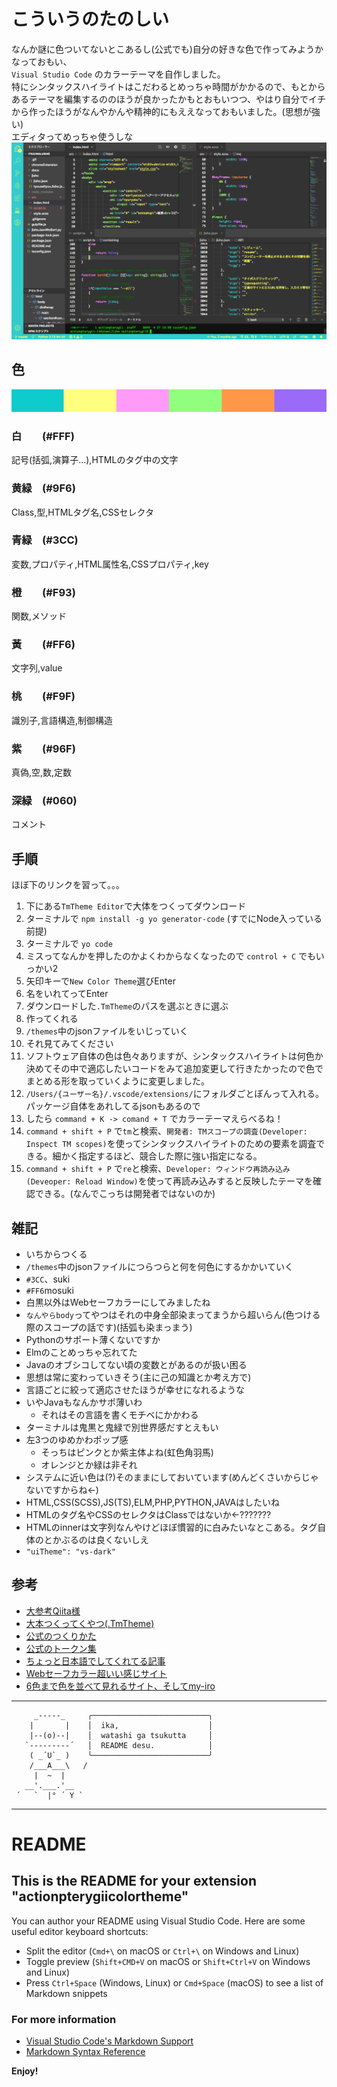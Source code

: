 # こういうのたのしい

なんか謎に色ついてないとこあるし(公式でも)自分の好きな色で作ってみようかなっておもい、  
`Visual Studio Code` のカラーテーマを自作しました。  
特にシンタックスハイライトはこだわるとめっちゃ時間がかかるので、もとからあるテーマを編集するののほうが良かったかもとおもいつつ、やはり自分でイチから作ったほうがなんやかんや精神的にもええなっておもいました。(思想が強い)  
エディタってめっちゃ使うしな  
![gaikan](readmeImage/gaikan.png)


## 色

![my-iro](readmeImage/my-iro.png)

### 白　　(#FFF)
記号(括弧,演算子...),HTMLのタグ中の文字

### 黄緑　(#9F6)
Class,型,HTMLタグ名,CSSセレクタ

### 青緑　(#3CC)
変数,プロパティ,HTML属性名,CSSプロパティ,key

### 橙　　(#F93)
関数,メソッド

### 黃　　(#FF6)
文字列,value

### 桃　　(#F9F)
識別子,言語構造,制御構造

### 紫　　(#96F)
真偽,空,数,定数

### 深緑　(#060)
コメント

## 手順
ほぼ下のリンクを習って。。。  
1. 下にある`TmTheme Editor`で大体をつくってダウンロード
1. ターミナルで `npm install -g yo generator-code` (すでにNode入っている前提)
1. ターミナルで `yo code`
1. ミスってなんかを押したのかよくわからなくなったので `control + C` でもいっかい2
1. 矢印キーで`New Color Theme`選びEnter
1. 名をいれてってEnter
1. ダウンロードした`.TmTheme`のパスを選ぶときに選ぶ
1. 作ってくれる
1. `/themes`中のjsonファイルをいじっていく
1. それ見てみてください
1. ソフトウェア自体の色は色々ありますが、シンタックスハイライトは何色か決めてその中で適応したいコードをみて追加変更して行きたかったので色でまとめる形を取っていくように変更しました。
1. `/Users/{ユーザー名}/.vscode/extensions/`にフォルダごとぼんって入れる。パッケージ自体をあれしてるjsonもあるので
1. したら `command + K -> comand + T` でカラーテーマえらべるね！
1. `command + shift + P` で`tm`と検索、`開発者: TMスコープの調査(Developer: Inspect TM scopes)`を使ってシンタックスハイライトのための要素を調査できる。細かく指定するほど、競合した際に強い指定になる。
1. `command + shift + P` で`re`と検索、`Developer: ウィンドウ再読み込み(Deveoper: Reload Window)`を使って再読み込みすると反映したテーマを確認できる。(なんでこっちは開発者ではないのか)

## 雑記
- いちからつくる
- `/themes`中のjsonファイルにつらつらと何を何色にするかかいていく
- `#3CC`、suki
- `#FF6`mosuki
- 白黒以外はWebセーフカラーにしてみましたね
- `なんやらbody`ってやつはそれの中身全部染まってまうから超いらん(色つける際のスコープの話です)(括弧も染まっまう)
- Pythonのサポート薄くないですか
- Elmのことめっちゃ忘れてた
- Javaのオブシコしてない頃の変数とがあるのが扱い困る
- 思想は常に変わっていきそう(主に己の知識とか考え方で)
- 言語ごとに絞って適応させたほうが幸せになれるような
- いやJavaもなんかサポ薄いわ
  - それはその言語を書くモチベにかかわる
- ターミナルは鬼黒と鬼緑で別世界感だすとえもい
- 左3つのゆめかわポップ感
  - そっちはピンクとか紫主体よね(虹色角羽馬)
  - オレンジとか緑は非それ
- システムに近い色は(?)そのままにしておいています(めんどくさいからじゃないですからね←)
- HTML,CSS(SCSS),JS(TS),ELM,PHP,PYTHON,JAVAはしたいね
- HTMLのタグ名やCSSのセレクタはClassではないか<-???????
- HTMLのinnerは文字列なんやけどほぼ慣習的に白みたいなとこある。タグ自体のとかぶるのは良くないしえ
- `"uiTheme": "vs-dark"`

## 参考

- [大参考Qiita様](https://qiita.com/JunSuzukiJapan/items/1f19b440ad1d33cf4421)
- [大本つくってくやつ(.TmTheme)](http://tmtheme-editor.herokuapp.com)
- [公式のつくりかた](https://code.visualstudio.com/api/language-extensions/syntax-highlight-guide)
- [公式のトークン集](https://code.visualstudio.com/api/references/theme-color)
- [ちょっと日本語でしてくれてる記事](https://qiita.com/deren2525/items/6bc099ae8c05e3076055)
- [Webセーフカラー超いい感じサイト](http://isseki.dip.jp/usr/public/ColorChart/WebSafeColor.html)
- [6色まで色を並べて見れるサイト、そしてmy-iro](https://colorkitty.com/?colors=33cccc-ffff66-ff99ff-99ff66-ff9933-9966ff)

---
```
     _-----_     ╭──────────────────────────╮
    |       |    │  ika,                    │
    |--(o)--|    │  watashi ga tsukutta     │
   `---------´   │  README desu.            │
    ( _´U`_ )    ╰──────────────────────────╯
    /___A___\   /
     |  ~  |     
   __'.___.'__   
 ´   `  |° ´ Y ` 
```
---


# README
## This is the README for your extension "actionpterygiicolortheme"
You can author your README using Visual Studio Code.  Here are some useful editor keyboard shortcuts:

* Split the editor (`Cmd+\` on macOS or `Ctrl+\` on Windows and Linux)
* Toggle preview (`Shift+CMD+V` on macOS or `Shift+Ctrl+V` on Windows and Linux)
* Press `Ctrl+Space` (Windows, Linux) or `Cmd+Space` (macOS) to see a list of Markdown snippets

### For more information
* [Visual Studio Code's Markdown Support](http://code.visualstudio.com/docs/languages/markdown)
* [Markdown Syntax Reference](https://help.github.com/articles/markdown-basics/)

**Enjoy!**


